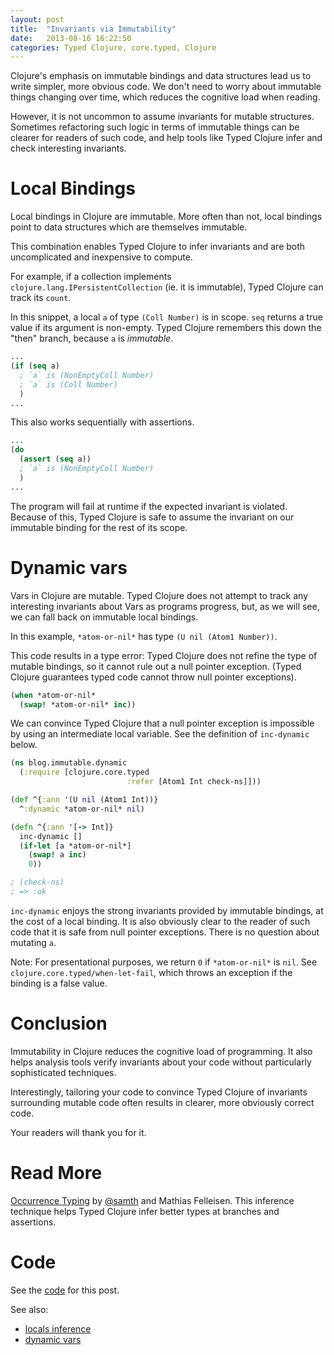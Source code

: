 ```yaml
---
layout: post
title:  "Invariants via Immutability"
date:   2013-08-16 16:22:50
categories: Typed Clojure, core.typed, Clojure
---
```


Clojure's emphasis on immutable bindings and data structures lead
us to write simpler, more obvious code. 
We don't need to worry about immutable things changing over time,
which reduces the cognitive load when reading.

However, it is not uncommon to assume invariants for mutable structures.
Sometimes refactoring such logic in terms of immutable things can be
clearer for readers of such code, and help tools like Typed Clojure
infer and check interesting invariants.

# Local Bindings

Local bindings in Clojure are immutable. More often than not, local bindings point to
data structures which are themselves immutable.

This combination enables Typed Clojure to infer invariants and are 
both uncomplicated and inexpensive to compute.

For example, if a collection implements `clojure.lang.IPersistentCollection`
(ie. it is immutable), Typed Clojure can track its `count`.

In this snippet, a local `a` of type `(Coll Number)` is in scope.
`seq` returns a true value if its argument is non-empty. Typed Clojure
remembers this down the "then" branch, because `a` is _immutable_.

```clojure
...
(if (seq a)
  ; `a` is (NonEmptyColl Number)
  ; `a` is (Coll Number)
  )
...
```

This also works sequentially with assertions.

```clojure
...
(do
  (assert (seq a))
  ; `a` is (NonEmptyColl Number)
  )
...
```

The program will fail at runtime if the expected invariant is violated. 
Because of this, Typed Clojure is safe to assume the invariant on our immutable
binding for the rest of its scope.

# Dynamic vars

Vars in Clojure are mutable. Typed Clojure does not attempt to track any interesting
invariants about Vars as programs progress, but, as we will see, we can fall back on immutable local bindings.

In this example, `*atom-or-nil*` has type `(U nil (Atom1 Number))`.

This code results in a type error: Typed Clojure does not refine the type of mutable
bindings, so it cannot rule out a null pointer exception. (Typed Clojure guarantees typed
code cannot throw null pointer exceptions).

```clojure
(when *atom-or-nil*
  (swap! *atom-or-nil* inc))
```

We can convince Typed Clojure that a null pointer exception is impossible by
using an intermediate local variable. See the definition of `inc-dynamic` below.

```clojure
(ns blog.immutable.dynamic
  (:require [clojure.core.typed 
                          :refer [Atom1 Int check-ns]]))

(def ^{:ann '(U nil (Atom1 Int))}
  ^:dynamic *atom-or-nil* nil)

(defn ^{:ann '[-> Int]}
  inc-dynamic []
  (if-let [a *atom-or-nil*]
    (swap! a inc)
    0))

; (check-ns)
; => :ok
```

`inc-dynamic` enjoys the strong invariants provided by immutable bindings, at the cost of
a local binding. It is also obviously clear to the reader of such code that it is safe
from null pointer exceptions. There is no question about mutating `a`.

Note: For presentational purposes, we return `0` if `*atom-or-nil*` is `nil`.
See `clojure.core.typed/when-let-fail`, which throws an exception if the binding is a false value.

# Conclusion

Immutability in Clojure reduces the cognitive load of programming. It also helps analysis tools
verify invariants about your code without particularly sophisticated techniques.

Interestingly, tailoring your code to convince Typed Clojure of invariants surrounding mutable code
often results in clearer, more obviously correct code. 

Your readers will thank you for it.

# Read More

[Occurrence Typing](http://www.ccs.neu.edu/racket/pubs/icfp10-thf.pdf) by [@samth](https://twitter.com/samth) and Mathias Felleisen.
This inference technique helps Typed Clojure infer better types at branches and assertions.

# Code

See the [code](https://github.com/frenchy64/frenchy64.github.io/tree/master/code/blog) for this post.

See also:
- [locals inference](https://github.com/frenchy64/frenchy64.github.io/blob/master/code/blog/src/blog/immutable/local.clj)
- [dynamic vars](https://github.com/frenchy64/frenchy64.github.io/blob/master/code/blog/src/blog/immutable/dynamic.clj)
